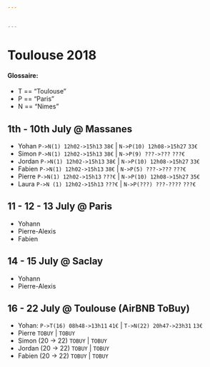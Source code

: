 ```yaml
---


---
```


<h1 id="toulouse-2018">Toulouse 2018</h1>
<h4 id="glossaire">Glossaire:</h4>
<ul>
<li>T == “Toulouse”</li>
<li>P == “Paris”</li>
<li>N == “Nimes”</li>
</ul>
<h2 id="th---10th-july--massanes">1th - 10th July @ Massanes</h2>
<ul>
<li>Yohan	<code>P-&gt;N(1) 12h02-&gt;15h13</code>  <code>38€</code> | <code>N-&gt;P(10) 12h08-&gt;15h27</code> <code>33€</code></li>
<li>Simon		<code>P-&gt;N(1) 12h02-&gt;15h13</code>  <code>38€</code> | <code>N-&gt;P(9) ???-&gt;???</code> <code>???€</code></li>
<li>Jordan		<code>P-&gt;N(1) 12h02-&gt;15h13</code>  <code>38€</code> | <code>N-&gt;P(10) 12h08-&gt;15h27</code> <code>33€</code></li>
<li>Fabien		<code>P-&gt;N(1) 12h02-&gt;15h13</code>  <code>38€</code> | <code>N-&gt;P(5) ???-&gt;???</code> <code>???€</code></li>
<li>Pierre	<code>P-&gt;N(1) 12h02-&gt;15h13</code>  <code>???€</code> | <code>N-&gt;P(10) 12h08-&gt;15h27</code> <code>35€</code></li>
<li>Laura	<code>P-&gt;N (1) 12h02-&gt;15h13</code> <code>???€</code>  |  <code>N-&gt;P(???) ???-????</code> <code>???€</code></li>
</ul>
<h2 id="july--paris">11 - 12 - 13 July @ Paris</h2>
<ul>
<li>Yohann</li>
<li>Pierre-Alexis</li>
<li>Fabien</li>
</ul>
<h2 id="july--saclay">14 - 15 July @ Saclay</h2>
<ul>
<li>Yohann</li>
<li>Pierre-Alexis</li>
</ul>
<h2 id="july--toulouse-airbnb-tobuy">16 - 22 July @ Toulouse (AirBNB ToBuy)</h2>
<ul>
<li>Yohan: <code>P-&gt;T(16) 08h48-&gt;13h11</code> <code>41€</code> | <code>T-&gt;N(22) 20h47-&gt;23h31</code> <code>13€</code></li>
<li>Pierre <code>TOBUY</code> | <code>TOBUY</code></li>
<li>Simon (20 -&gt; 22) <code>TOBUY</code> | <code>TOBUY</code></li>
<li>Jordan (20 -&gt; 22) <code>TOBUY</code> | <code>TOBUY</code></li>
<li>Fabien (20 -&gt; 22) <code>TOBUY</code> | <code>TOBUY</code></li>
</ul>

